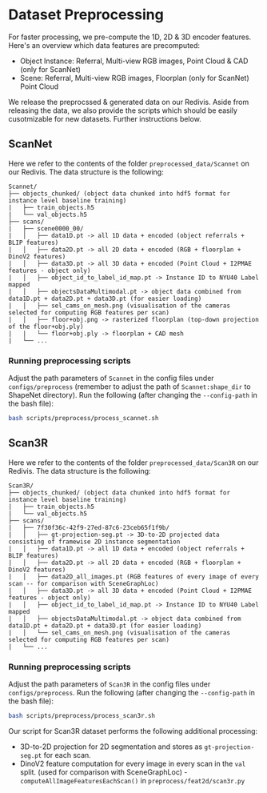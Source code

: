 # Dataset Preprocessing
For faster processing, we pre-compute the 1D, 2D & 3D encoder features. Here's an overview which data features are precomputed:

- Object Instance: Referral, Multi-view RGB images, Point Cloud & CAD (only for ScanNet)
- Scene: Referral, Multi-view RGB images, Floorplan (only for ScanNet) Point Cloud 

We release the preprocssed & generated data on our Redivis. Aside from releasing the data, we also provide the scripts which should be easily cusotmizable for new datasets. Further instructions below.

## ScanNet
Here we refer to the contents of the folder `preprocessed_data/Scannet` on our Redivis. The data structure is the following:

```
Scannet/
├── objects_chunked/ (object data chunked into hdf5 format for instance level baseline training)
|   ├── train_objects.h5
|   └── val_objects.h5
├── scans/
|   ├── scene0000_00/
|   │   ├── data1D.pt -> all 1D data + encoded (object referrals + BLIP features) 
|   │   ├── data2D.pt -> all 2D data + encoded (RGB + floorplan + DinoV2 features)
|   │   ├── data3D.pt -> all 3D data + encoded (Point Cloud + I2PMAE features - object only)
|   │   ├── object_id_to_label_id_map.pt -> Instance ID to NYU40 Label mapped
|   │   ├── objectsDataMultimodal.pt -> object data combined from data1D.pt + data2D.pt + data3D.pt (for easier loading)
|   │   ├── sel_cams_on_mesh.png (visualisation of the cameras selected for computing RGB features per scan)
|   │   ├── floor+obj.png -> rasterized floorplan (top-down projection of the floor+obj.ply)
|   |   └── floor+obj.ply -> floorplan + CAD mesh
|   └── ...
```

### Running preprocessing scripts
Adjust the path parameters of `Scannet` in the config files under `configs/preprocess` (remember to adjust the path of `Scannet:shape_dir` to ShapeNet directory). Run the following (after changing the `--config-path` in the bash file):

```bash
bash scripts/preprocess/process_scannet.sh
```

## Scan3R
Here we refer to the contents of the folder `preprocessed_data/Scan3R` on our Redivis. The data structure is the following:

```
Scan3R/
├── objects_chunked/ (object data chunked into hdf5 format for instance level baseline training)
|   ├── train_objects.h5
|   └── val_objects.h5
├── scans/
|   ├── 7f30f36c-42f9-27ed-87c6-23ceb65f1f9b/
|   │   ├── gt-projection-seg.pt -> 3D-to-2D projected data  consisting of framewise 2D instance segmentation
|   │   ├── data1D.pt -> all 1D data + encoded (object referrals + BLIP features) 
|   │   ├── data2D.pt -> all 2D data + encoded (RGB + floorplan + DinoV2 features)
|   │   ├── data2D_all_images.pt (RGB features of every image of every scan -- for comparison with SceneGraphLoc)
|   │   ├── data3D.pt -> all 3D data + encoded (Point Cloud + I2PMAE features - object only)
|   │   ├── object_id_to_label_id_map.pt -> Instance ID to NYU40 Label mapped
|   │   ├── objectsDataMultimodal.pt -> object data combined from data1D.pt + data2D.pt + data3D.pt (for easier loading)
|   │   └── sel_cams_on_mesh.png (visualisation of the cameras selected for computing RGB features per scan)
|   └── ...
```

### Running preprocessing scripts


Adjust the path parameters of `Scan3R` in the config files under `configs/preprocess`. Run the following (after changing the `--config-path` in the bash file):

```bash
bash scripts/preprocess/process_scan3r.sh
```

Our script for Scan3R dataset performs the following additional processing:

- 3D-to-2D projection for 2D segmentation and stores as `gt-projection-seg.pt` for each scan.
- DinoV2 feature computation for every image in every scan in the `val` split. (used for comparison with SceneGraphLoc) - `computeAllImageFeaturesEachScan()` in `preprocess/feat2d/scan3r.py` 